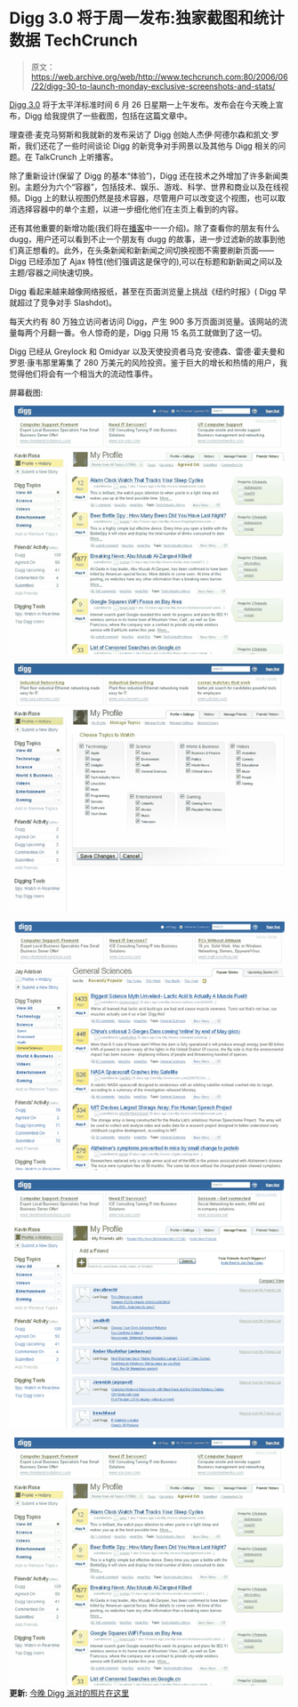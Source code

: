 # Digg 3.0 将于周一发布:独家截图和统计数据 TechCrunch

> 原文：<https://web.archive.org/web/http://www.techcrunch.com:80/2006/06/22/digg-30-to-launch-monday-exclusive-screenshots-and-stats/>

 [](https://web.archive.org/web/20220923160809/http://www.digg.com/) [Digg 3.0](https://web.archive.org/web/20220923160809/http://www.digg.com/) 将于太平洋标准时间 6 月 26 日星期一上午发布。发布会在今天晚上宣布，Digg 给我提供了一些截图，包括在这篇文章中。

理查德·麦克马努斯和我就新的发布采访了 Digg 创始人杰伊·阿德尔森和凯文·罗斯，我们还花了一些时间谈论 Digg 的新竞争对手网景以及其他与 Digg 相关的问题。在 TalkCrunch 上听播客。

除了重新设计(保留了 Digg 的基本“体验”)，Digg 还在技术之外增加了许多新闻类别。主题分为六个“容器”，包括技术、娱乐、游戏、科学、世界和商业以及在线视频。Digg 上的默认视图仍然是技术容器，尽管用户可以改变这个视图，也可以取消选择容器中的单个主题，以进一步细化他们在主页上看到的内容。

还有其他重要的新增功能(我们将在[播客](https://web.archive.org/web/20220923160809/http://www.talkcrunch.com/2006/06/22/episode-10-digg-30-launches-interview-with-founders-kevin-rose-jay-adelson/)中一一介绍)。除了查看你的朋友有什么 dugg，用户还可以看到不止一个朋友有 dugg 的故事，进一步过滤新的故事到他们真正想看的。此外，在头条新闻和新新闻之间切换视图不需要刷新页面——Digg 已经添加了 Ajax 特性(他们强调这是保守的),可以在标题和新新闻之间以及主题/容器之间快速切换。

Digg 看起来越来越像网络报纸，甚至在页面浏览量上挑战《纽约时报》( Digg 早就超过了竞争对手 Slashdot)。

每天大约有 80 万独立访问者访问 Digg，产生 900 多万页面浏览量。该网站的流量每两个月翻一番。令人惊奇的是，Digg 只用 15 名员工就做到了这一切。

Digg 已经从 Greylock 和 Omidyar 以及天使投资者马克·安德森、雷德·霍夫曼和罗恩·康韦那里筹集了 280 万美元的风险投资。鉴于巨大的增长和热情的用户，我觉得他们将会有一个相当大的流动性事件。

屏幕截图:

![](img/2375a7c9243f1559fc85246b43bc069b.png)

![](img/3243e34d0776bfdb499766f866a9e5db.png)

![](img/5d1561281c4e5ee3a36d8d3901ff6ce4.png)

![](img/482bf5bbc76926aa8938b36dd1411709.png)

![](img/2375a7c9243f1559fc85246b43bc069b.png)
 **更新:** [今晚 Digg 派对的照片在这里](https://web.archive.org/web/20220923160809/http://laughingsquid.com/2006/06/22/digg-v3-party-photos/)